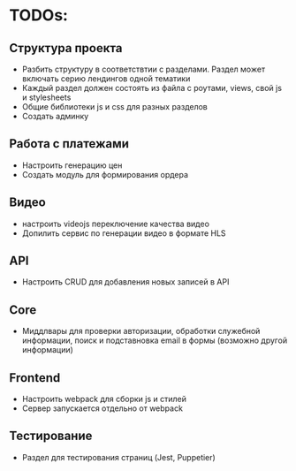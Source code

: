 # TODOs:

## Структура проекта
- Разбить структуру в соответствтии с разделами. Раздел может включать серию лендингов одной тематики
- Каждый раздел должен состоять из файла с роутами, views, свой js и stylesheets
- Общие библиотеки js и css для разных разделов
- Создать админку

## Работа с платежами
- Настроить генерацию цен
- Создать модуль для формирования ордера

## Видео
- настроить videojs переключение качества видео
- Допилить сервис по генерации видео в формате HLS

## API
- Настроить CRUD для добавления новых записей в API

## Core
- Миддлвары для проверки авторизации, обработки служебной информации, поиск и подставновка email в формы (возможно другой информации)

## Frontend
- Настроить webpack для сборки js и стилей
- Сервер запускается отдельно от webpack

## Тестирование
- Раздел для тестирования страниц (Jest, Puppetier)